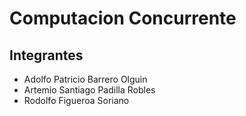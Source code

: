 # Computacion Concurrente

## Integrantes

* Adolfo Patricio Barrero Olguin
* Artemio Santiago Padilla Robles 
* Rodolfo Figueroa Soriano
